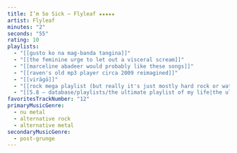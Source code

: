 ```yaml
---
title: I’m So Sick — Flyleaf ★★★★★
artist: Flyleaf
minutes: "2"
seconds: "55"
rating: 10
playlists:
  - "[[gusto ko na mag-banda tangina]]"
  - "[[the feminine urge to let out a visceral scream]]"
  - "[[marceline abadeer would probably like these songs]]"
  - "[[raven's old mp3 player circa 2009 reimagined]]"
  - "[[virāgō]]"
  - "[[rock mega playlist (but really it's just mostly hard rock or watered down metal)]]"
  - "[[5.8 — database/playlists/the ultimate playlist of my life|the ultimate playlist of my life]]"
favoritesTrackNumber: "12"
primaryMusicGenre:
  - nu metal
  - alternative rock
  - alternative metal
secondaryMusicGenre:
  - post-grunge
---
```

